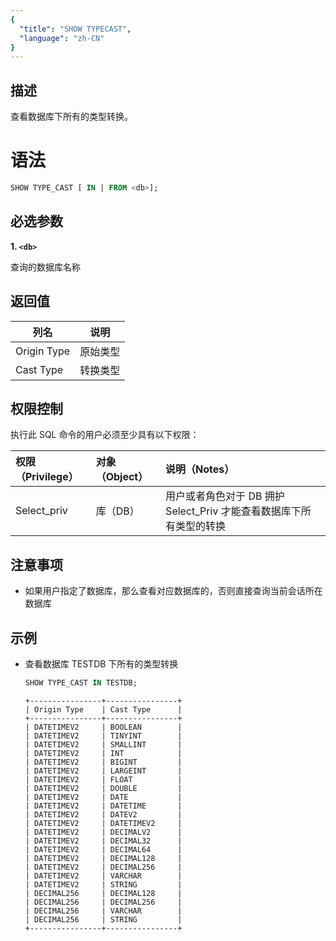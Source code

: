 ```yaml
---
{
  "title": "SHOW TYPECAST",
  "language": "zh-CN"
}
---
```


<!--
Licensed to the Apache Software Foundation (ASF) under one
or more contributor license agreements.  See the NOTICE file
distributed with this work for additional information
regarding copyright ownership.  The ASF licenses this file
to you under the Apache License, Version 2.0 (the
"License"); you may not use this file except in compliance
with the License.  You may obtain a copy of the License at

http://www.apache.org/licenses/LICENSE-2.0

Unless required by applicable law or agreed to in writing,
software distributed under the License is distributed on an
"AS IS" BASIS, WITHOUT WARRANTIES OR CONDITIONS OF ANY
KIND, either express or implied.  See the License for the
specific language governing permissions and limitations
under the License.
-->


## 描述

查看数据库下所有的类型转换。


# 语法

```sql
SHOW TYPE_CAST [ IN | FROM <db>];
```

## 必选参数

**1. `<db>`**

查询的数据库名称

## 返回值

| 列名        | 说明         |
|-------------|--------------|
| Origin Type | 原始类型     |
| Cast Type   | 转换类型     |


## 权限控制

执行此 SQL 命令的用户必须至少具有以下权限：

| 权限（Privilege） | 对象（Object） | 说明（Notes）                     |
| :---------------- |:-----------|:------------------------------|
| Select_priv        | 库（DB）      | 用户或者角色对于 DB 拥护 Select_Priv 才能查看数据库下所有类型的转换 |


## 注意事项

- 如果用户指定了数据库，那么查看对应数据库的，否则直接查询当前会话所在数据库

## 示例

- 查看数据库 TESTDB 下所有的类型转换
    ```sql
    SHOW TYPE_CAST IN TESTDB;
    ```
    ```text
    +----------------+----------------+
    | Origin Type    | Cast Type      |
    +----------------+----------------+
    | DATETIMEV2     | BOOLEAN        |
    | DATETIMEV2     | TINYINT        |
    | DATETIMEV2     | SMALLINT       |
    | DATETIMEV2     | INT            |
    | DATETIMEV2     | BIGINT         |
    | DATETIMEV2     | LARGEINT       |
    | DATETIMEV2     | FLOAT          |
    | DATETIMEV2     | DOUBLE         |
    | DATETIMEV2     | DATE           |
    | DATETIMEV2     | DATETIME       |
    | DATETIMEV2     | DATEV2         |
    | DATETIMEV2     | DATETIMEV2     |
    | DATETIMEV2     | DECIMALV2      |
    | DATETIMEV2     | DECIMAL32      |
    | DATETIMEV2     | DECIMAL64      |
    | DATETIMEV2     | DECIMAL128     |
    | DATETIMEV2     | DECIMAL256     |
    | DATETIMEV2     | VARCHAR        |
    | DATETIMEV2     | STRING         |
    | DECIMAL256     | DECIMAL128     |
    | DECIMAL256     | DECIMAL256     |
    | DECIMAL256     | VARCHAR        |
    | DECIMAL256     | STRING         |
    +----------------+----------------+
    ```





